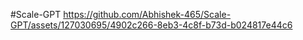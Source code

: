 #Scale-GPT
https://github.com/Abhishek-465/Scale-GPT/assets/127030695/4902c266-8eb3-4c8f-b73d-b024817e44c6



